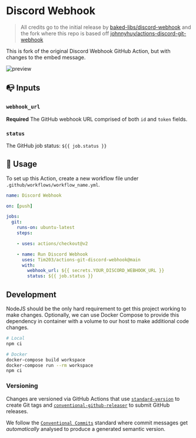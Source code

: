 # Discord Webhook

> All credits go to the initial release by [baked-libs/discord-webhook](https://github.com/baked-libs/discord-webhook)
> and the fork where this repo is based off [johnnyhuy/actions-discord-git-webhook](https://github.com/johnnyhuy/actions-discord-git-webhook)

This is fork of the original Discord Webhook GitHub Action, but with changes to the embed message.

![preview](./docs/preview.png)

## :mailbox_with_no_mail: Inputs

### `webhook_url`

**Required** The GitHub webhook URL comprised of both `id` and `token` fields.

### `status`

The GitHub job status: `${{ job.status }}`

## :scroll: Usage

To set up this Action, create a new workflow file under `.github/workflows/workflow_name.yml`.

```yaml
name: Discord Webhook

on: [push]

jobs:
  git:
    runs-on: ubuntu-latest
    steps:

    - uses: actions/checkout@v2

    - name: Run Discord Webhook
      uses: Tim203/actions-git-discord-webhook@main 
      with:
        webhook_url: ${{ secrets.YOUR_DISCORD_WEBHOOK_URL }}
        status: ${{ job.status }}

```

## Development

NodeJS should be the only hard requirement to get this project working to make changes. Optionally, we can use Docker Compose to provide this dependency in container with a volume to our host to make additional code changes.

```bash
# Local
npm ci

# Docker
docker-compose build workspace
docker-compose run --rm workspace
npm ci
```

### Versioning

Changes are versioned via GitHub Actions that use [`standard-version`](https://github.com/conventional-changelog/standard-version) to create Git tags and [`conventional-github-releaser`](https://github.com/conventional-changelog/releaser-tools/tree/master/packages/conventional-github-releaser) to submit GitHub releases.

We follow the [`Conventional Commits`](https://www.conventionalcommits.org/en/v1.0.0/#summary) standard where commit messages get *automatically* analysed to produce a generated semantic version.
